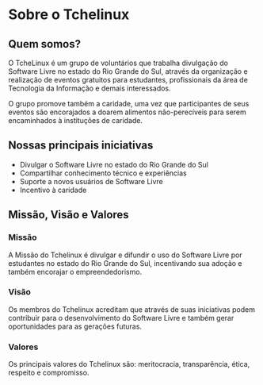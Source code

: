 Sobre o Tchelinux
=================

## Quem somos?

O TcheLinux é um grupo de voluntários que trabalha divulgação do Software Livre no estado do Rio Grande do Sul, através da organização e realização de eventos gratuitos para estudantes, profissionais da área de Tecnologia da Informação e demais interessados.

O grupo promove também a caridade, uma vez que participantes de seus eventos são encorajados a doarem alimentos não-perecíveis para serem encaminhados à instituções de caridade.

## Nossas principais iniciativas

  * Divulgar o Software Livre no estado do Rio Grande do Sul
  * Compartilhar conhecimento técnico e experiências
  * Suporte a novos usuários de Software Livre
  * Incentivo à caridade

## Missão, Visão e Valores

### Missão

A Missão do Tchelinux é divulgar e difundir o uso do Software Livre por estudantes no estado do Rio Grande do Sul, incentivando sua adoção e também encorajar o empreendedorismo.

### Visão

Os membros do Tchelinux acreditam que através de suas iniciativas podem contribuir para o desenvolvimento do Software Livre e também gerar oportunidades para as gerações futuras.

### Valores

Os principais valores do Tchelinux são: meritocracia, transparência, ética, respeito e compromisso.

